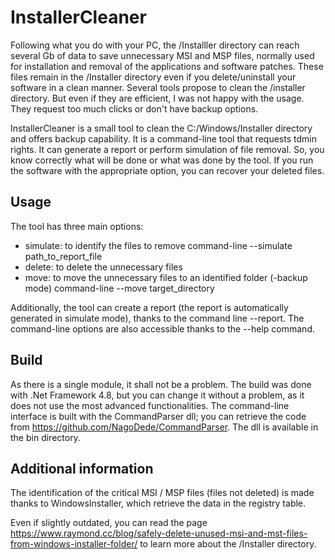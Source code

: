 # InstallerCleaner

Following what you do with your PC, the /Installler directory can reach several Gb of data to save unnecessary MSI and MSP files, normally used for installation and removal of the applications and software patches. These files remain in the /Installer directory even if you delete/uninstall your software in a clean manner.
Several tools propose to clean the /installer directory. But even if they are efficient, I was not happy with the usage. They request too much clicks or don't have backup options.

InstallerCleaner is a small tool to clean the C:/Windows/Installer directory and offers backup capability. It is a command-line tool that requests tdmin rights. It can generate a report or perform simulation of file removal. So, you know correctly what will be done or what was done by the tool. If you run the software with the appropriate option, you can recover your deleted files.

## Usage
The tool has three main options:
- simulate: to identify the files to remove
    command-line --simulate path_to_report_file
- delete: to delete the unnecessary files
- move: to move the unnecessary files to an identified folder (-backup mode)
    command-line --move target_directory

Additionally, the tool can create a report (the report is automatically generated in simulate mode), thanks to the command line --report.
The command-line options are also accessible thanks to the --help command.

## Build
As there is a single module, it shall not be a problem.
The build was done with .Net Framework 4.8, but you can change it without a problem, as it does not use the most advanced functionalities.
The command-line interface is built with the CommandParser dll; you can retrieve the code from https://github.com/NagoDede/CommandParser. The dll is available in the bin directory.

## Additional information
The identification of the critical MSI / MSP files (files not deleted) is made thanks to WindowsInstaller, which retrieve the data in the registry table.

Even if slightly outdated, you can read the page https://www.raymond.cc/blog/safely-delete-unused-msi-and-mst-files-from-windows-installer-folder/ to learn more about the /Installer directory.
